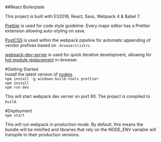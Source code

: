 ##React Boilerplate

This project is built with ES2018, React, Sass, Webpack 4 & Babel 7.

[Prettier](https://github.com/prettier/prettier) is used for code style guideline. Every major editor has a Prettier extension allowing auto-styling on save.

[PostCSS](https://github.com/postcss/postcss) is used within the webpack pipeline for automatic appending of vendor prefixes based on `.browserslistrc`.

[webpack-dev-server](https://github.com/webpack/webpack-dev-server) is used for quick iterative development, allowing for [hot module replacement](https://webpack.js.org/concepts/hot-module-replacement/) in-browser.

#Getting Started  
Install the latest version of [nodejs](https://nodejs.org/en/download/).  
`npm install -g windows-build-tools prettier`  
`npm install`  
`npm run dev`

This will start webpack dev server on port 80. The project is compiled to `build`.

#Deployment  
`npm start`

This will run webpack in production mode. By default, this means the bundle will be minified and libraries that rely on the NODE_ENV variable will transpile to their production versions.
